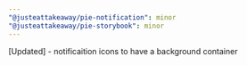 ```yaml
---
"@justeattakeaway/pie-notification": minor
"@justeattakeaway/pie-storybook": minor
---
```


[Updated] - notificaition icons to have a background container
